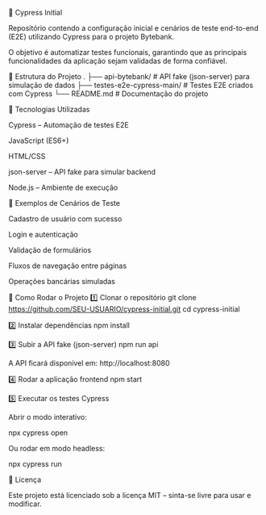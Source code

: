 📌 Cypress Initial

Repositório contendo a configuração inicial e cenários de teste end-to-end (E2E) utilizando Cypress para o projeto Bytebank.

O objetivo é automatizar testes funcionais, garantindo que as principais funcionalidades da aplicação sejam validadas de forma confiável.

📂 Estrutura do Projeto
.
├── api-bytebank/              # API fake (json-server) para simulação de dados
├── testes-e2e-cypress-main/    # Testes E2E criados com Cypress
└── README.md                   # Documentação do projeto

🚀 Tecnologias Utilizadas

Cypress – Automação de testes E2E

JavaScript (ES6+)

HTML/CSS

json-server – API fake para simular backend

Node.js – Ambiente de execução

🧪 Exemplos de Cenários de Teste

Cadastro de usuário com sucesso

Login e autenticação

Validação de formulários

Fluxos de navegação entre páginas

Operações bancárias simuladas

🔧 Como Rodar o Projeto
1️⃣ Clonar o repositório
git clone https://github.com/SEU-USUARIO/cypress-initial.git
cd cypress-initial

2️⃣ Instalar dependências
npm install

3️⃣ Subir a API fake (json-server)
npm run api


A API ficará disponível em: http://localhost:8080

4️⃣ Rodar a aplicação frontend
npm start

5️⃣ Executar os testes Cypress

Abrir o modo interativo:

npx cypress open


Ou rodar em modo headless:

npx cypress run

📄 Licença

Este projeto está licenciado sob a licença MIT – sinta-se livre para usar e modificar.
